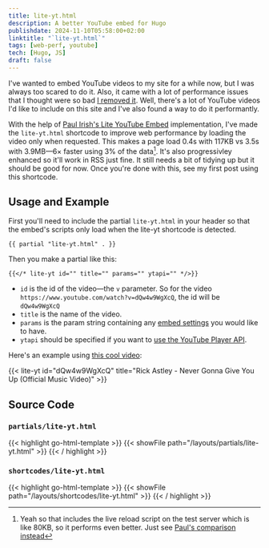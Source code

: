 ```yaml
---
title: lite-yt.html
description: A better YouTube embed for Hugo
publishdate: 2024-11-10T05:58:00+02:00
linktitle: "`lite-yt.html`"
tags: [web-perf, youtube]
tech: [Hugo, JS]
draft: false
---
```


I've wanted to embed YouTube videos to my site for a while now, but I was always too scared to do it. Also, it came with a lot of performance issues that I thought were so bad [I removed it](/the-classics/blog/making-site-faster.md#yt-embed). Well, there's a lot of YouTube videos I'd like to include on this site and I've also found a way to do it performantly.

With the help of [Paul Irish's Lite YouTube Embed](https://github.com/paulirish/lite-youtube-embed?tab=readme-ov-file) implementation, I've made the `lite-yt.html` shortcode to improve web performance by loading the video only when requested. This makes a page load 0.4s with 117KB vs 3.5s with 3.9MB—6× faster using 3% of the data[^1]. It's also progressivley enhanced so it'll work in RSS just fine. It still needs a bit of tidying up but it should be good for now. Once you're done with this, see my first post using this shortcode.

## Usage and Example

First you'll need to include the partial `lite-yt.html` in your header so that the embed's scripts only load when the lite-yt shortcode is detected.

```go-html-template
{{ partial "lite-yt.html" . }}
```

Then you make a partial like this:

```go-html-template
{{</* lite-yt id="" title="" params="" ytapi="" */>}}
```

* `id` is the id of the video—the `v` parameter. So for the video `https://www.youtube.com/watch?v=dQw4w9WgXcQ`, the id will be `dQw4w9WgXcQ`
* `title` is the name of the video.
* `params` is the param string containing any [embed settings](https://developers.google.com/youtube/player_parameters#Parameters) you would like to have.
* `ytapi` should be specified if you want to [use the YouTube Player API](https://developers.google.com/youtube/player_parameters#Parameters).

Here's an example using [this cool video](https://www.youtube.com/watch?v=dQw4w9WgXcQ):

{{< lite-yt id="dQw4w9WgXcQ" title="Rick Astley - Never Gonna Give You Up (Official Music Video)" >}}

## Source Code

### `partials/lite-yt.html`

{{< highlight go-html-template >}}
{{< showFile path="/layouts/partials/lite-yt.html" >}}
{{< / highlight >}}

### `shortcodes/lite-yt.html`

{{< highlight go-html-template >}}
{{< showFile path="/layouts/shortcodes/lite-yt.html" >}}
{{< / highlight >}}

[^1]: Yeah so that includes the live reload script on the test server which is like 80KB, so it performs even better. Just see [Paul's comparison instead](https://github.com/paulirish/lite-youtube-embed?tab=readme-ov-file#comparison)
